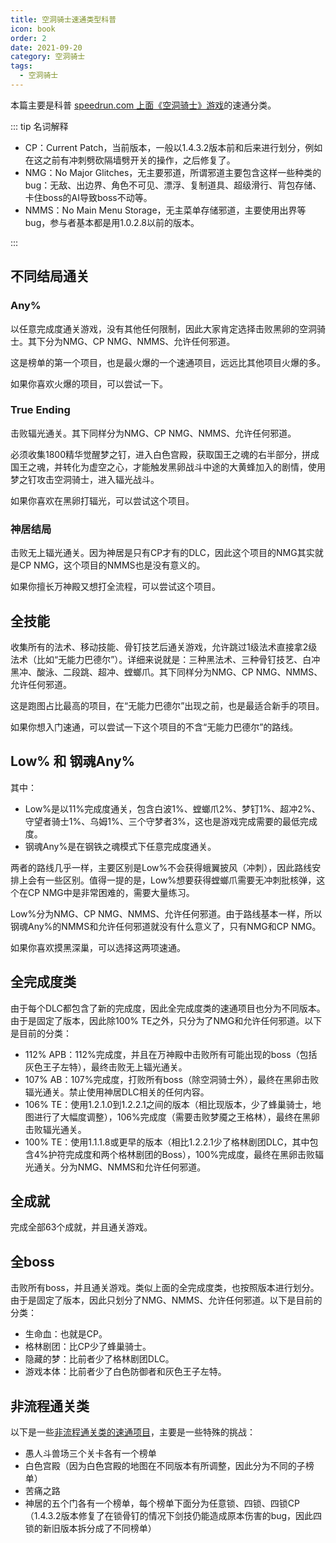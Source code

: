```yaml
---
title: 空洞骑士速通类型科普
icon: book
order: 2
date: 2021-09-20
category: 空洞骑士
tags:
  - 空洞骑士
---
```


本篇主要是科普 [speedrun.com 上面《空洞骑士》游戏](https://www.speedrun.com/zh-CN/hollowknight)的速通分类。

<!-- more -->

::: tip 名词解释

- CP：Current Patch，当前版本，一般以1.4.3.2版本前和后来进行划分，例如在这之前有冲刺劈砍隔墙劈开关的操作，之后修复了。
- NMG：No Major Glitches，无主要邪道，所谓邪道主要包含这样一些种类的bug：无敌、出边界、角色不可见、漂浮、复制道具、超级滑行、背包存储、卡住boss的AI导致boss不动等。
- NMMS：No Main Menu Storage，无主菜单存储邪道，主要使用出界等bug，参与者基本都是用1.0.2.8以前的版本。

:::

## 不同结局通关

### Any%

以任意完成度通关游戏，没有其他任何限制，因此大家肯定选择击败黑卵的空洞骑士。其下分为NMG、CP NMG、NMMS、允许任何邪道。

这是榜单的第一个项目，也是最火爆的一个速通项目，远远比其他项目火爆的多。

如果你喜欢火爆的项目，可以尝试一下。

### True Ending

击败辐光通关。其下同样分为NMG、CP NMG、NMMS、允许任何邪道。

必须收集1800精华觉醒梦之钉，进入白色宫殿，获取国王之魂的右半部分，拼成国王之魂，并转化为虚空之心，才能触发黑卵战斗中途的大黄蜂加入的剧情，使用梦之钉攻击空洞骑士，进入辐光战斗。

如果你喜欢在黑卵打辐光，可以尝试这个项目。

### 神居结局

击败无上辐光通关。因为神居是只有CP才有的DLC，因此这个项目的NMG其实就是CP NMG，这个项目的NMMS也是没有意义的。

如果你擅长万神殿又想打全流程，可以尝试这个项目。

## 全技能

收集所有的法术、移动技能、骨钉技艺后通关游戏，允许跳过1级法术直接拿2级法术（比如“无能力巴德尔”）。详细来说就是：三种黑法术、三种骨钉技艺、白冲黑冲、酸泳、二段跳、超冲、螳螂爪。其下同样分为NMG、CP NMG、NMMS、允许任何邪道。

这是跑图占比最高的项目，在“无能力巴德尔”出现之前，也是最适合新手的项目。

如果你想入门速通，可以尝试一下这个项目的不含“无能力巴德尔”的路线。

## Low% 和 钢魂Any%

其中：
- Low%是以11%完成度通关，包含白波1%、螳螂爪2%、梦钉1%、超冲2%、守望者骑士1%、乌姆1%、三个守梦者3%，这也是游戏完成需要的最低完成度。
- 钢魂Any%是在钢铁之魂模式下任意完成度通关。

两者的路线几乎一样，主要区别是Low%不会获得蛾翼披风（冲刺），因此路线安排上会有一些区别。值得一提的是，Low%想要获得螳螂爪需要无冲刺批核弹，这个在CP NMG中是非常困难的，需要大量练习。

Low%分为NMG、CP NMG、NMMS、允许任何邪道。由于路线基本一样，所以钢魂Any%的NMMS和允许任何邪道就没有什么意义了，只有NMG和CP NMG。

如果你喜欢摸黑深巢，可以选择这两项速通。

## 全完成度类

由于每个DLC都包含了新的完成度，因此全完成度类的速通项目也分为不同版本。由于是固定了版本，因此除100% TE之外，只分为了NMG和允许任何邪道。以下是目前的分类：

- 112% APB：112%完成度，并且在万神殿中击败所有可能出现的boss（包括灰色王子左特），最终击败无上辐光通关。
- 107% AB：107%完成度，打败所有boss（除空洞骑士外），最终在黑卵击败辐光通关。禁止使用神居DLC相关的任何内容。
- 106% TE：使用1.2.1.0到1.2.2.1之间的版本（相比现版本，少了蜂巢骑士，地图进行了大幅度调整），106%完成度（需要击败梦魇之王格林），最终在黑卵击败辐光通关。
- 100% TE：使用1.1.1.8或更早的版本（相比1.2.2.1少了格林剧团DLC，其中包含4%护符完成度和两个格林剧团的Boss），100%完成度，最终在黑卵击败辐光通关。分为NMG、NMMS和允许任何邪道。

## 全成就

完成全部63个成就，并且通关游戏。

## 全boss

击败所有boss，并且通关游戏。类似上面的全完成度类，也按照版本进行划分。由于是固定了版本，因此只划分了NMG、NMMS、允许任何邪道。以下是目前的分类：

- 生命血：也就是CP。
- 格林剧团：比CP少了蜂巢骑士。
- 隐藏的梦：比前者少了格林剧团DLC。
- 游戏本体：比前者少了白色防御者和灰色王子左特。

## 非流程通关类

以下是一些[非流程通关类的速通项目](https://www.speedrun.com/zh-CN/hollowknight/levels)，主要是一些特殊的挑战：
- 愚人斗兽场三个关卡各有一个榜单
- 白色宫殿（因为白色宫殿的地图在不同版本有所调整，因此分为不同的子榜单）
- 苦痛之路
- 神居的五个门各有一个榜单，每个榜单下面分为任意锁、四锁、四锁CP（1.4.3.2版本修复了在锁骨钉的情况下剑技仍能造成原本伤害的bug，因此四锁的新旧版本拆分成了不同榜单）